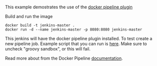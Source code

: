 This example demostrates the use of the [docker pipeline plugin](https://wiki.jenkins-ci.org/display/JENKINS/CloudBees+Docker+Pipeline+Plugin)

Build and run the image
```
docker build -t jenkins-master .
docker run -d --name jenkins-master -p 8080:8080 jenkins-master
```

This jenkins will have the docker pipeline plugin installed. To test create a new pipeline job. Example script that you can run is [here](https://github.com/jzaccone/spring-boot-hello-world/blob/master/Jenkinsfile). Make sure to uncheck "groovy sandbox", or this will fail.

Read more about from the Docker Pipeline [documentation](https://go.cloudbees.com/docs/cloudbees-documentation/cje-user-guide/index.html#docker-workflow).
